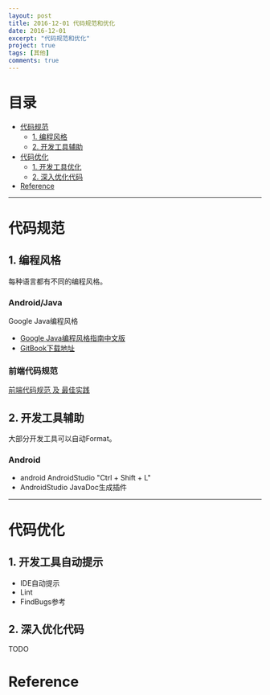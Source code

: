 ```yaml
---
layout: post
title: 2016-12-01 代码规范和优化
date: 2016-12-01
excerpt: "代码规范和优化"
project: true
tags: [其他]
comments: true
---
```


# 目录
- [代码规范](#代码规范)  
    - [1. 编程风格](#编程风格)
    - [2. 开发工具辅助](#开发工具辅助)
- [代码优化](#代码优化) 
    - [1. 开发工具优化](#开发工具优化)
    - [2. 深入优化代码](#深入优化代码)
- [Reference](#Reference)


---
<h1 id="代码规范"> 代码规范 </h1>

<h2 id="编程风格"> 1. 编程风格 </h2>

每种语言都有不同的编程风格。

### Android/Java 

Google Java编程风格

- [Google Java编程风格指南中文版 ](http://www.cnblogs.com/lanxuezaipiao/p/3534447.html)
- [GitBook下载地址](https://www.gitbook.com/book/jervyshi/google-java-styleguide-zh/details)

### 前端代码规范

[前端代码规范 及 最佳实践](https://coderlmn.github.io/code-standards/) 


<h2 id="开发工具辅助"> 2. 开发工具辅助 </h2>

大部分开发工具可以自动Format。

### Android

- android AndroidStudio "Ctrl + Shift + L"
- AndroidStudio JavaDoc生成插件


---
<h1 id="代码优化"> 代码优化 </h1>

<h2 id="开发工具自动提示"> 1. 开发工具自动提示 </h2>

- IDE自动提示
- Lint
- FindBugs参考

<h2 id="深入优化代码"> 2. 深入优化代码 </h2>

TODO



<h1 id="Reference"> Reference </h1>
